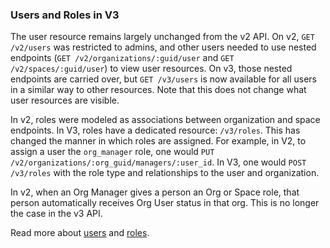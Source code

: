 ### Users and Roles in V3

The user resource remains largely unchanged from the v2 API. On v2, `GET /v2/users` was restricted to admins, and other users needed to use nested endpoints (`GET /v2/organizations/:guid/user` and `GET /v2/spaces/:guid/user`) to view user resources. On v3, those nested endpoints are carried over, but `GET /v3/users` is now available for all users in a similar way to other resources. Note that this does not change what user resources are visible.

In v2, roles were modeled as associations between organization and space endpoints. In V3, roles have a dedicated resource: `/v3/roles`. This has changed the manner in which roles are assigned. For example, in V2, to assign a user the `org_manager` role, one would `PUT /v2/organizations/:org_guid/managers/:user_id`. In V3, one would `POST /v3/roles` with the role type and relationships to the user and organization.

In v2, when an Org Manager gives a person an Org or Space role, that person automatically receives Org User status in that org. This is no longer the case in the v3 API.

Read more about [users](#users) and [roles](#roles).
